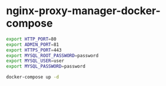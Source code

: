 # nginx-proxy-manager-docker-compose

```bash
export HTTP_PORT=80
export ADMIN_PORT=81
export HTTPS_PORT=443
export MYSQL_ROOT_PASSWORD=password
export MYSQL_USER=user
export MYSQL_PASSWORD=password

docker-compose up -d
```


